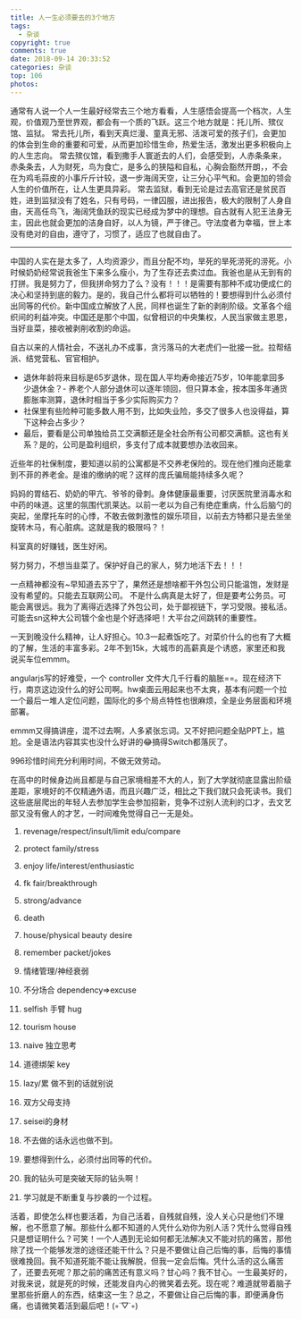 ```yaml
---
title: 人一生必须要去的3个地方
tags:
  - 杂谈
copyright: true
comments: true
date: 2018-09-14 20:33:52
categories: 杂谈
top: 106
photos:
---
```


通常有人说一个人一生最好经常去三个地方看看，人生感悟会提高一个档次，人生观，价值观乃至世界观，都会有一个质的飞跃。这三个地方就是：托儿所、殡仪馆、监狱。 常去托儿所，看到天真烂漫、童真无邪、活泼可爱的孩子们，会更加的体会到生命的重要和可爱，从而更加珍惜生命，热爱生活，激发出更多积极向上的人生志向。 常去殡仪馆，看到撒手人寰逝去的人们，会感受到，人赤条条来，赤条条去，人为财死，鸟为食亡，是多么的狭隘和自私，心胸会豁然开朗，，不会在为鸡毛蒜皮的小事斤斤计较，退一步海阔天空，让三分心平气和。会更加的领会人生的价值所在，让人生更具异彩。 常去监狱，看到无论是过去高官还是贫民百姓，进到监狱没有了姓名，只有号码，一律囚服，进出报告，极大的限制了人身自由，天高任鸟飞，海阔凭鱼跃的现实已经成为梦中的理想。自古就有人犯王法身无主，因此也就会更加的洁身自好，以人为镜，严于律己。守法度者为幸福，世上本没有绝对的自由，遵守了，习惯了，适应了也就自由了。

---
<!--more-->

中国的人实在是太多了，人均资源少，而且分配不均，旱死的旱死涝死的涝死。小时候奶奶经常说我爸生下来多么瘦小，为了生存还去卖过血。我爸也是从无到有的打拼。我是努力了，但我拼命努力了么？没有！！！是需要有那种不成功便成仁的决心和坚持到底的毅力。是的，我自己什么都将可以牺牲的！要想得到什么必须付出同等的代价。新中国成立解放了人民，同样也诞生了新的剥削阶级。文革各个组织间的利益冲突。中国还是那个中国，似曾相识的中央集权，人民当家做主恩恩，当好韭菜，接收被剥削收割的命运。

自古以来的人情社会，不送礼办不成事，贪污落马的大老虎们一批接一批。拉帮结派、结党营私、官官相护。

- 退休年龄将来目标是65岁退休，现在国人平均寿命接近75岁，10年能拿回多少退休金？- 养老个人部分退休可以逐年领回，但只算本金，按本国多年通货膨胀率测算，退休时相当于多少实际购买力？
- 社保里有些险种可能多数人用不到，比如失业险，多交了很多人也没得益，算下这种会占多少？
- 最后，要看是公司单独给员工交满额还是全社会所有公司都交满额。这也有关系？是的，公司是盈利组织，多支付了成本就要想办法收回来。

近些年的社保制度，要知道以前的公寓都是不交养老保险的。现在他们推向还能拿到不菲的养老金。是谁的缴纳的呢？这样的庞氏骗局能持续多久呢？

妈妈的胃结石、奶奶的甲亢、爷爷的骨刺。身体健康最重要，讨厌医院里消毒水和中药的味道。这里的氛围代凯莱达。以前一老以为自己有绝症重病，什么后脑勺的突起，坐摩托车时的心悸，不敢去做刺激性的娱乐项目，以前去方特都只是去坐坐旋转木马，有心脏病。这就是我的极限吗？！

科室真的好赚钱，医生好闲。

努力努力，不想当韭菜了。保护好自己的家人，努力地活下去！！！

一点精神都没有~早知道去苏宁了，果然还是想啥都干外包公司只能温饱，发财是没有希望的。只能去互联网公司。
不是什么病真是太好了，但是要考公务员。可能会离很远。我为了离得近选择了外包公司，处于鄙视链下，学习受限。接私活。可能去sn这种大公司镀个金也是个好选择吧！大平台之间跳转的重要性。

一天到晚没什么精神，让人好担心。10.3一起煮饭吃了。对菜价什么的也有了大概的了解，生活的丰富多彩。2年不到15k，大城市的高薪真是个诱惑，家里还和我说买车位emmm。

angularjs写的好难受，一个 controller 文件大几千行看的脑胀==。现在经济下行，南京这边没什么的好公司啊。hw桌面云用起来也不太爽，基本有问题一个拉一个最后一堆人定位问题，国际化的多个局点特性也很麻烦，全是业务层面和环境部署。

emmm又得搞讲座，混不过去啊，人多紧张忘词。又不好把问题全贴PPT上，尴尬。全是语法内容其实也没什么好讲的😂搞得Switch都落灰了。

996珍惜时间充分利用时间，不做无效劳动。

在高中的时候身边尚且都是与自己家境相差不大的人，到了大学就彻底显露出阶级差距，家境好的不仅精通外语，而且兴趣广泛，相比之下我们就只会死读书。我们这些底层爬出的年轻人去参加学生会参加招新，竞争不过别人流利的口才，去文艺部又没有傲人的才艺，一时间难免觉得自己一无是处。

1. revenage/respect/insult/limit edu/compare
2. protect family/stress
3. enjoy life/interest/enthusiastic
4. fk fair/breakthrough
5. strong/advance
6. death
7. house/physical beauty desire

1. remember packet/jokes
2. 情绪管理/神经衰弱
3. 不分场合 dependency=>excuse
4. selfish 手臂 hug
5. tourism house
6. naive 独立思考
7. 道德绑架 key
8. lazy/累 做不到的话就别说
9. 双方父母支持
10. seisei的身材

1. 不去做的话永远也做不到。
2. 要想得到什么，必须付出同等的代价。
3. 我的钻头可是突破天际的钻头啊！
4. 学习就是不断重复与抄袭的一个过程。

活着，即使怎么样也要活着，为自己活着，自残就自残，没人关心只是他们不理解，也不愿意了解。那些什么都不知道的人凭什么劝你为别人活？凭什么觉得自残只是想证明什么？可笑！一个人遇到无论如何都无法解决又不能对抗的痛苦，那他除了找一个能够发泄的途径还能干什么？只是不要做让自己后悔的事，后悔的事情很难挽回。我不知道死能不能让我解脱，但我一定会后悔。凭什么活的这么痛苦了，还要去死呢？那之前的痛苦还有意义吗？甘心吗？我不甘心。一生最美好的，对我来说，就是死的时候，还能发自内心的微笑着去死。现在呢？难道就带着脑子里那些折磨人的东西，结束这一生？总之，不要做让自己后悔的事，即便满身伤痛，也请微笑着活到最后吧！(◦˙▽˙◦)